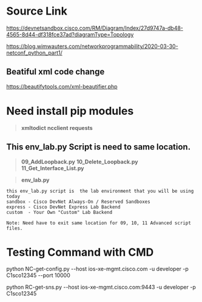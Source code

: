 # Source Link

https://devnetsandbox.cisco.com/RM/Diagram/Index/27d9747a-db48-4565-8d44-df318fce37ad?diagramType=Topology

https://blog.wimwauters.com/networkprogrammability/2020-03-30-netconf_python_part1/

## Beatiful xml code change

https://beautifytools.com/xml-beautifier.php

# Need install pip modules

> **xmltodict** 
> **ncclient** 
> **requests**

## This env_lab.py Script is need to same location.

> **09_AddLoopback.py**
> **10_Delete_Loopback.py**
> **11_Get_Interface_List.py**

> **env_lab.py** 

```
this env_lab.py script is  the lab environment that you will be using today
sandbox - Cisco DevNet Always-On / Reserved Sandboxes
express - Cisco DevNet Express Lab Backend
custom  - Your Own "Custom" Lab Backend

Note: Need have to exit same location for 09, 10, 11 Advanced script files. 
```


# Testing Command with CMD

python NC-get-config.py --host ios-xe-mgmt.cisco.com -u developer -p C1sco12345 --port 10000

python RC-get-sns.py --host ios-xe-mgmt.cisco.com:9443 -u developer -p C1sco12345
